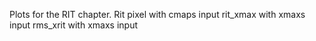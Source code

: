 Plots for the RIT chapter.
Rit pixel with cmaps input
rit_xmax with xmaxs input
rms_xrit with xmaxs input
